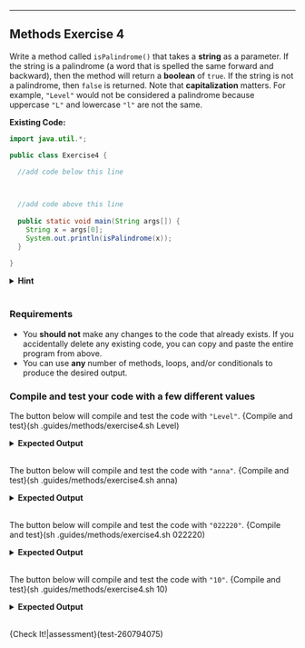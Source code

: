 ---

## Methods Exercise 4

Write a method called `isPalindrome()` that takes a **string** as a parameter. If the string is a palindrome (a word that is spelled the same forward and backward), then the method will return a **boolean** of `true`. If the string is not a palindrome, then `false` is returned. Note that **capitalization** matters. For example, `"Level"` would not be considered a palindrome because uppercase `"L"` and lowercase `"l"` are not the same.

**Existing Code:**
```java
import java.util.*;

public class Exercise4 {
  
  //add code below this line



  //add code above this line
  
  public static void main(String args[]) {
    String x = args[0];
    System.out.println(isPalindrome(x));
  }
  
}
```

<details><summary><b>Hint</b></summary>Consider creating a new empty string and populating it with characters of the specified string in reverse order. Then check the two strings for equality. Remember that the method should return a boolean, therefore, you should declare a boolean variable and have that boolean change based on certain conditions. Then return that variable.</details><br>

### Requirements
* You **should not** make any changes to the code that already exists. If you accidentally delete any existing code, you can copy and paste the entire program from above.
* You can use **any** number of methods, loops, and/or conditionals to produce the desired output.

### Compile and test your code with a few different values
The button below will compile and test the code with `"Level"`.
{Compile and test}(sh .guides/methods/exercise4.sh Level)
<details><summary><b>Expected Output</b></summary><code>false</code></details><br>

The button below will compile and test the code with `"anna"`.
{Compile and test}(sh .guides/methods/exercise4.sh anna)
<details><summary><b>Expected Output</b></summary><code>true</code></details><br>

The button below will compile and test the code with `"022220"`.
{Compile and test}(sh .guides/methods/exercise4.sh 022220)
<details><summary><b>Expected Output</b></summary><code>true</code></details><br>

The button below will compile and test the code with `"10"`.
{Compile and test}(sh .guides/methods/exercise4.sh 10)
<details><summary><b>Expected Output</b></summary><code>false</code></details><br>

{Check It!|assessment}(test-260794075)
